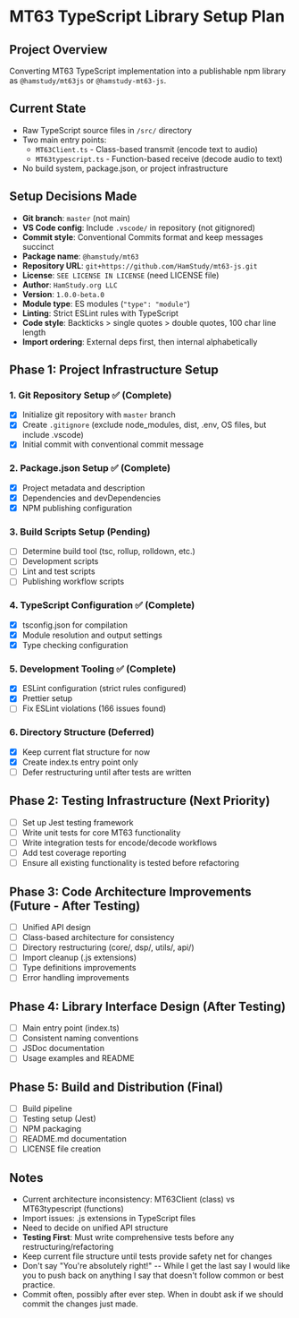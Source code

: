 # MT63 TypeScript Library Setup Plan

## Project Overview

Converting MT63 TypeScript implementation into a publishable npm library as `@hamstudy/mt63js` or `@hamstudy-mt63-js`.

## Current State

- Raw TypeScript source files in `/src/` directory
- Two main entry points:
  - `MT63Client.ts` - Class-based transmit (encode text to audio)
  - `MT63typescript.ts` - Function-based receive (decode audio to text)
- No build system, package.json, or project infrastructure

## Setup Decisions Made

- **Git branch**: `master` (not main)
- **VS Code config**: Include `.vscode/` in repository (not gitignored)
- **Commit style**: Conventional Commits format and keep messages succinct
- **Package name**: `@hamstudy/mt63`
- **Repository URL**: `git+https://github.com/HamStudy/mt63-js.git`
- **License**: `SEE LICENSE IN LICENSE` (need LICENSE file)
- **Author**: `HamStudy.org LLC`
- **Version**: `1.0.0-beta.0`
- **Module type**: ES modules (`"type": "module"`)
- **Linting**: Strict ESLint rules with TypeScript
- **Code style**: Backticks > single quotes > double quotes, 100 char line length
- **Import ordering**: External deps first, then internal alphabetically

## Phase 1: Project Infrastructure Setup

### 1. Git Repository Setup ✅ (Complete)

- [x] Initialize git repository with `master` branch
- [x] Create `.gitignore` (exclude node_modules, dist, .env, OS files, but include .vscode)
- [x] Initial commit with conventional commit message

### 2. Package.json Setup ✅ (Complete)

- [x] Project metadata and description
- [x] Dependencies and devDependencies
- [x] NPM publishing configuration

### 3. Build Scripts Setup (Pending)

- [ ] Determine build tool (tsc, rollup, rolldown, etc.)
- [ ] Development scripts
- [ ] Lint and test scripts
- [ ] Publishing workflow scripts

### 4. TypeScript Configuration ✅ (Complete)

- [x] tsconfig.json for compilation
- [x] Module resolution and output settings
- [x] Type checking configuration

### 5. Development Tooling ✅ (Complete)

- [x] ESLint configuration (strict rules configured)
- [x] Prettier setup
- [ ] Fix ESLint violations (166 issues found)

### 6. Directory Structure (Deferred)

- [x] Keep current flat structure for now
- [x] Create index.ts entry point only
- [ ] Defer restructuring until after tests are written

## Phase 2: Testing Infrastructure (Next Priority)

- [ ] Set up Jest testing framework
- [ ] Write unit tests for core MT63 functionality
- [ ] Write integration tests for encode/decode workflows
- [ ] Add test coverage reporting
- [ ] Ensure all existing functionality is tested before refactoring

## Phase 3: Code Architecture Improvements (Future - After Testing)

- [ ] Unified API design
- [ ] Class-based architecture for consistency
- [ ] Directory restructuring (core/, dsp/, utils/, api/)
- [ ] Import cleanup (.js extensions)
- [ ] Type definitions improvements
- [ ] Error handling improvements

## Phase 4: Library Interface Design (After Testing)

- [ ] Main entry point (index.ts)
- [ ] Consistent naming conventions
- [ ] JSDoc documentation
- [ ] Usage examples and README

## Phase 5: Build and Distribution (Final)

- [ ] Build pipeline
- [ ] Testing setup (Jest)
- [ ] NPM packaging
- [ ] README.md documentation
- [ ] LICENSE file creation

## Notes

- Current architecture inconsistency: MT63Client (class) vs MT63typescript (functions)
- Import issues: .js extensions in TypeScript files
- Need to decide on unified API structure
- **Testing First**: Must write comprehensive tests before any restructuring/refactoring
- Keep current file structure until tests provide safety net for changes
- Don't say "You're absolutely right!" -- While I get the last say I would like you to push back on anything I say that doesn't follow common or best practice.
- Commit often, possibly after ever step. When in doubt ask if we should commit the changes just made.
